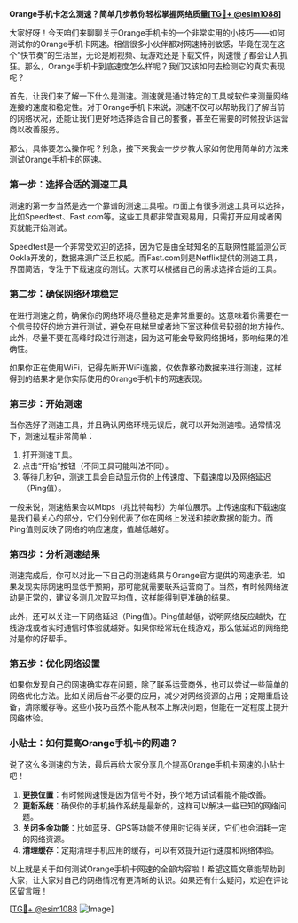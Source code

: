 **Orange手机卡怎么测速？简单几步教你轻松掌握网络质量[[TG💪+ @esim1088](https://t.me/s/esim1088)]**

大家好呀！今天咱们来聊聊关于Orange手机卡的一个非常实用的小技巧——如何测试你的Orange手机卡网速。相信很多小伙伴都对网速特别敏感，毕竟在现在这个“快节奏”的生活里，无论是刷视频、玩游戏还是下载文件，网速慢了都会让人抓狂。那么，Orange手机卡到底速度怎么样呢？我们又该如何去检测它的真实表现呢？

首先，让我们来了解一下什么是测速。测速就是通过特定的工具或软件来测量网络连接的速度和稳定性。对于Orange手机卡来说，测速不仅可以帮助我们了解当前的网络状况，还能让我们更好地选择适合自己的套餐，甚至在需要的时候投诉运营商以改善服务。

那么，具体要怎么操作呢？别急，接下来我会一步步教大家如何使用简单的方法来测试Orange手机卡的网速。

### **第一步：选择合适的测速工具**
测速的第一步当然是选一个靠谱的测速工具啦。市面上有很多测速工具可以选择，比如Speedtest、Fast.com等。这些工具都非常直观易用，只需打开应用或者网页就能开始测试。

Speedtest是一个非常受欢迎的选择，因为它是由全球知名的互联网性能监测公司Ookla开发的，数据来源广泛且权威。而Fast.com则是Netflix提供的测速工具，界面简洁，专注于下载速度的测试。大家可以根据自己的需求选择合适的工具。

### **第二步：确保网络环境稳定**
在进行测速之前，确保你的网络环境尽量稳定是非常重要的。这意味着你需要在一个信号较好的地方进行测试，避免在电梯里或者地下室这种信号较弱的地方操作。此外，尽量不要在高峰时段进行测速，因为这可能会导致网络拥堵，影响结果的准确性。

如果你正在使用WiFi，记得先断开WiFi连接，仅依靠移动数据来进行测速，这样得到的结果才是你实际使用的Orange手机卡的网速表现。

### **第三步：开始测速**
当你选好了测速工具，并且确认网络环境无误后，就可以开始测速啦。通常情况下，测速过程非常简单：

1. 打开测速工具。
2. 点击“开始”按钮（不同工具可能叫法不同）。
3. 等待几秒钟，测速工具会自动显示你的上传速度、下载速度以及网络延迟（Ping值）。

一般来说，测速结果会以Mbps（兆比特每秒）为单位展示。上传速度和下载速度是我们最关心的部分，它们分别代表了你在网络上发送和接收数据的能力。而Ping值则反映了网络的响应速度，值越低越好。

### **第四步：分析测速结果**
测速完成后，你可以对比一下自己的测速结果与Orange官方提供的网速承诺。如果发现实际网速明显低于预期，那可能就需要联系运营商了。当然，有时候网络波动是正常的，建议多测几次取平均值，这样能得到更准确的结果。

此外，还可以关注一下网络延迟（Ping值）。Ping值越低，说明网络反应越快，在线游戏或者实时通信时体验就越好。如果你经常玩在线游戏，那么低延迟的网络绝对是你的好帮手。

### **第五步：优化网络设置**
如果你发现自己的网速确实存在问题，除了联系运营商外，也可以尝试一些简单的网络优化方法。比如关闭后台不必要的应用，减少对网络资源的占用；定期重启设备，清除缓存等。这些小技巧虽然不能从根本上解决问题，但能在一定程度上提升网络体验。

### **小贴士：如何提高Orange手机卡的网速？**
说了这么多测速的方法，最后再给大家分享几个提高Orange手机卡网速的小贴士吧！

1. **更换位置**：有时候网速慢是因为信号不好，换个地方试试看能不能改善。
2. **更新系统**：确保你的手机操作系统是最新的，这样可以解决一些已知的网络问题。
3. **关闭多余功能**：比如蓝牙、GPS等功能不使用时记得关闭，它们也会消耗一定的网络资源。
4. **清理缓存**：定期清理手机应用的缓存，可以有效提升运行速度和网络体验。

以上就是关于如何测试Orange手机卡网速的全部内容啦！希望这篇文章能帮助到大家，让大家对自己的网络情况有更清晰的认识。如果还有什么疑问，欢迎在评论区留言哦！

[[TG💪+ @esim1088](https://t.me/s/esim1088) ![Image](https://i.postimg.cc/4NQfJmqS/Snipaste-2025-05-13-00-14-12.png)]